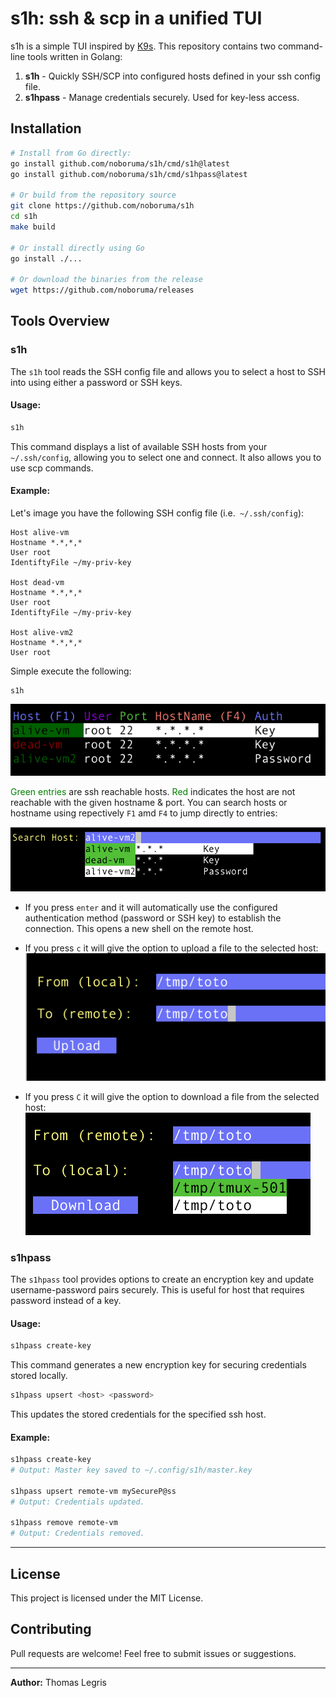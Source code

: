 # s1h: ssh & scp in a unified TUI

s1h is a simple TUI inspired by [K9s](https://github.com/derailed/k9s).
This repository contains two command-line tools written in Golang:

1. **s1h** - Quickly SSH/SCP into configured hosts defined in your ssh config file.
2. **s1hpass** - Manage credentials securely. Used for key-less access.

## Installation

```sh
# Install from Go directly:
go install github.com/noboruma/s1h/cmd/s1h@latest
go install github.com/noboruma/s1h/cmd/s1hpass@latest

# Or build from the repository source
git clone https://github.com/noboruma/s1h
cd s1h
make build

# Or install directly using Go
go install ./...

# Or download the binaries from the release
wget https://github.com/noboruma/releases
```

## Tools Overview

### s1h

The `s1h` tool reads the SSH config file and allows you to select a host to SSH into using either a password or SSH keys.

#### Usage:

```sh
s1h
```
This command displays a list of available SSH hosts from your `~/.ssh/config`, allowing you to select one and connect. It also allows you to use scp commands.

#### Example:

Let's image you have the following SSH config file (i.e.` ~/.ssh/config`):
```
Host alive-vm
Hostname *.*,*,*
User root
IdentiftyFile ~/my-priv-key

Host dead-vm
Hostname *.*,*,*
User root
IdentiftyFile ~/my-priv-key

Host alive-vm2
Hostname *.*,*,*
User root
```
Simple execute the following:
```
s1h
```
![main output](.github/assets/main.png)

<span style="color:green">Green entries</span> are ssh reachable hosts. <span style="color:green">Red</span> indicates the host are not reachable with the given hostname & port.
You can search hosts or hostname using repectively `F1` amd `F4` to jump directly to entries:

![main output](.github/assets/search.png)

- If you press `enter` and it will automatically use the configured authentication method (password or SSH key) to establish the connection. This opens a new shell on the remote host.

- If you press `c` it will give the option to upload a file to the selected host:
![main output](.github/assets/upload.png)

- If you press `C` it will give the option to download a file from the selected host:
![main output](.github/assets/download.png)

### s1hpass

The `s1hpass` tool provides options to create an encryption key and update username-password pairs securely. This is useful for host that requires password instead of a key.

#### Usage:

```sh
s1hpass create-key
```
This command generates a new encryption key for securing credentials stored locally.

```sh
s1hpass upsert <host> <password>
```
This updates the stored credentials for the specified ssh host.

#### Example:

```sh
s1hpass create-key
# Output: Master key saved to ~/.config/s1h/master.key

s1hpass upsert remote-vm mySecureP@ss
# Output: Credentials updated.

s1hpass remove remote-vm
# Output: Credentials removed.
```

---

## License

This project is licensed under the MIT License.

## Contributing

Pull requests are welcome! Feel free to submit issues or suggestions.

---

**Author:** Thomas Legris

